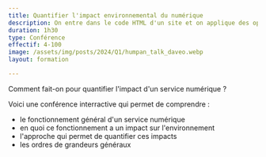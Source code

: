 ```yaml
---
title: Quantifier l'impact environnemental du numérique
description: On entre dans le code HTML d'un site et on applique des optimisations rapides et efficaces
duration: 1h30
type: Conférence
effectif: 4-100
image: /assets/img/posts/2024/Q1/humpan_talk_daveo.webp
layout: formation

---
```


Comment fait-on pour quantifier l'impact d'un service numérique ?

Voici une conférence interractive qui permet de comprendre :
- le fonctionnement général d'un service numérique
- en quoi ce fonctionnement a un impact sur l'environnement
- l'approche qui permet de quantifier ces impacts
- les ordres de grandeurs généraux
